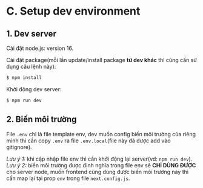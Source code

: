 # C. Setup dev environment

## 1. Dev server
Cài đặt node.js: version 16.

Cài đặt package(mỗi lần update/install package **từ dev khác** thì cũng cần sử dụng câu lệnh này):
```bash
$ npm install
```

Khởi động dev server:
```bash
$ npm run dev
```

## 2. Biến môi trường
File `.env` chỉ là file template env, dev muốn config biến môi trường của riêng mình thì cần copy `.env` ra file `.env.local`(file này đã được add vào gitignore).  

*Lưu ý 1:* khi cập nhập file env thì cần khởi động lại server(vd: `npm run dev`).  
*Lưu ý 2:* biến môi trường được định nghĩa trong file env sẽ **CHỈ DÙNG ĐƯỢC** cho server node, muốn frontend cũng dùng được biến môi trường này thì cần map lại tại prop `env` trong file `next.config.js`.
